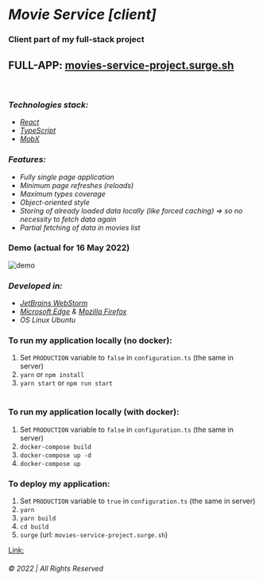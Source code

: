 # _Movie Service [client]_   
### Client part of my full-stack project
## FULL-APP: [movies-service-project.surge.sh](http://movies-service-project.surge.sh/)


&nbsp;  

### _Technologies stack:_ 
* _[React](https://reactjs.org/)_  
* _[TypeScript](https://www.typescriptlang.org/)_  
* _[MobX](https://mobx.js.org/README.html)_


### _Features:_  
* _Fully single page application_  
* _Minimum page refreshes (reloads)_
* _Maximum types coverage_  
* _Object-oriented style_  
* _Storing of already loaded data locally (like forced caching) => so no necessity to fetch data again_
* _Partial fetching of data in movies list_ 

### Demo (actual for 16 May 2022)  
![demo](demo.gif)


### _Developed in:_  
* _[JetBrains WebStorm](https://www.jetbrains.com/webstorm/)_  
* _[Microsoft Edge](https://www.microsoft.com/en-us/edge) & [Mozilla Firefox](https://www.mozilla.org/en-US/exp/firefox/new/)_  
* _OS Linux Ubuntu_


### To run my application locally (no docker):  
1. Set `PRODUCTION` variable to `false` in `configuration.ts` (the same in server)
2. `yarn` or `npm install`  
3. `yarn start` or `npm run start`  
&nbsp;   


### To run my application locally (with docker):  
1. Set `PRODUCTION` variable to `false` in `configuration.ts` (the same in server)  
2. `docker-compose build`  
3. `docker-compose up -d`  
4. `docker-compose up` 


### To deploy my application:  
1. Set `PRODUCTION` variable to `true` in `configuration.ts`  (the same in server)
2. `yarn`  
3. `yarn build`  
4. `cd build`  
5. `surge`  (url: `movies-service-project.surge.sh`)

[Link: ](http://movies-service-project.surge.sh/)

###### © 2022 | All Rights Reserved
